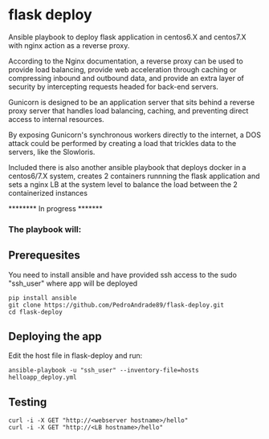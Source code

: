 # flask deploy

Ansible playbook to deploy flask application in centos6.X and centos7.X with nginx action as a reverse proxy.

According to the Nginx documentation, a reverse proxy can be used to provide load balancing, provide web acceleration through caching or compressing inbound and outbound data, and provide an extra layer of security by intercepting requests headed for back-end servers.

Gunicorn is designed to be an application server that sits behind a reverse proxy server that handles load balancing, caching, and preventing direct access to internal resources.

By exposing Gunicorn's synchronous workers directly to the internet, a DOS attack could be performed by creating a load that trickles data to the servers, like the Slowloris.

Included there is also another ansible playbook that deploys docker in a centos6/7.X system, creates 2 containers runnning the flask application and sets a nginx LB at the system level to balance the load between the 2 containerized instances


******** In progress *******

### The playbook will:


## Prerequesites

You need to install ansible and have provided ssh access to the sudo "ssh_user"  where app will be deployed

```
pip install ansible
git clone https://github.com/PedroAndrade89/flask-deploy.git
cd flask-deploy
```

## Deploying the app

Edit the host file in flask-deploy and run:
```
ansible-playbook -u "ssh_user" --inventory-file=hosts helloapp_deploy.yml
```

## Testing

```
curl -i -X GET "http://<webserver hostname>/hello"
curl -i -X GET "http://<LB hostname>/hello"
```

